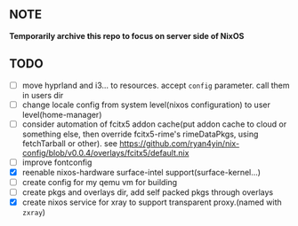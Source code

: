 ## NOTE
**Temporarily archive this repo to focus on server side of NixOS**

## TODO
- [ ] move hyprland and i3... to resources. accept `config` parameter. call them in users dir
- [ ] change locale config from system level(nixos configuration) to user level(home-manager)
- [ ] consider automation of fcitx5 addon cache(put addon cache to cloud or something else, then override fcitx5-rime's rimeDataPkgs, using fetchTarball or other). see https://github.com/ryan4yin/nix-config/blob/v0.0.4/overlays/fcitx5/default.nix
- [ ] improve fontconfig 
- [x] reenable nixos-hardware surface-intel support(surface-kernel...)
- [ ] create config for my qemu vm for building
- [ ] create pkgs and overlays dir, add self packed pkgs through overlays
- [x] create nixos service for xray to support transparent proxy.(named with `zxray`)
